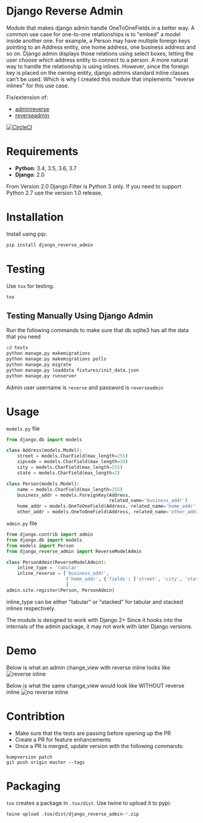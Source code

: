 # Django Reverse Admin

Module that makes django admin handle OneToOneFields in a better way. A common use case for one-to-one relationships is to "embed" a model inside another one. For example, a Person may have multiple foreign keys pointing to an Address entity, one home address, one business address and so on. Django admin displays those relations using select boxes, letting the user choose which address entity to connect to a person. A more natural way to handle the relationship is using inlines. However, since the foreign key is placed on the owning entity, django admins standard inline classes can't be used. Which is why I created this module that implements "reverse inlines" for this use case.

Fix/extension of:
* [adminreverse](https://github.com/rpkilby/django-reverse-admin)
* [reverseadmin](http://djangosnippets.org/snippets/2032/)

[![CircleCI](https://circleci.com/gh/daniyalzade/django_reverse_admin.svg?style=svg)](https://circleci.com/gh/daniyalzade/django_reverse_admin)

# Requirements

* **Python**: 3.4, 3.5, 3.6, 3.7
* **Django**: 2.0

From Version 2.0 Django Filter is Python 3 only. If you need to support Python 2.7 use the version 1.0 release.

# Installation

Install using pip:

```sh
pip install django_reverse_admin
```

# Testing

Use `tox` for testing.

```sh
tox
```

## Testing Manually Using Django Admin

Run the following commands to make sure that db.sqlite3 has all the data that you need

```sh
cd tests
python manage.py makemigrations
python manage.py makemigrations polls
python manage.py migrate
python manage.py loaddata fixtures/init_data.json
python manage.py runserver
```

Admin user username is `reverse` and password is `reverseadmin`

# Usage

`models.py` file

```py
from django.db import models

class Address(models.Model):
    street = models.CharField(max_length=255)
    zipcode = models.CharField(max_length=10)
    city = models.CharField(max_length=255)
    state = models.CharField(max_length=2)

class Person(models.Model):
    name = models.CharField(max_length=255)
    business_addr = models.ForeignKey(Address,
                                      related_name='business_addr')
    home_addr = models.OneToOneField(Address, related_name='home_addr')
    other_addr = models.OneToOneField(Address, related_name='other_addr')
```

`admin.py` file

```py
from django.contrib import admin
from django.db import models
from models import Person
from django_reverse_admin import ReverseModelAdmin

class PersonAdmin(ReverseModelAdmin):
    inline_type = 'tabular'
    inline_reverse = ['business_addr',
                      ('home_addr', {'fields': ['street', 'city', 'state', 'zipcode']}),
                      ]
admin.site.register(Person, PersonAdmin)
```

inline_type can be either "tabular" or "stacked" for tabular and stacked inlines respectively.

The module is designed to work with Django 2+ Since it hooks into the internals of the admin package, it may not work with later Django versions.

# Demo

Below is what an admin change_view with reverse inline looks like
![reverse inline](/images/admin_with_reverse_inline.png)

Below is what the same change_view would look like WITHOUT reverse inline
![no reverse inline](/images/admin_without_reverse_inline.png)

# Contribtion

* Make sure that the tests are passing before opening up the PR
* Create a PR for feature enhancements
* Once a PR is merged, update version with the following commands:

```
bumpversion patch
git push origin master --tags
```

# Packaging

`tox` creates a package in `.tox/dist`. Use twine to upload it to pypi:

```sh
twine upload .tox/dist/django_reverse_admin-*.zip
```
